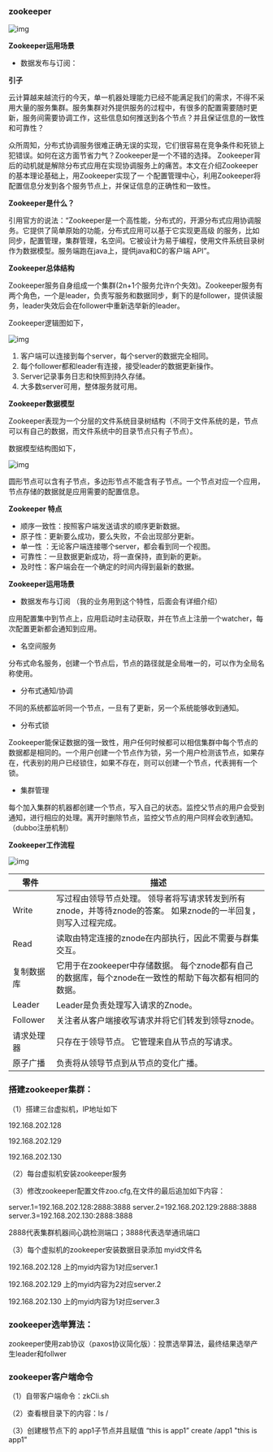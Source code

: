 ### zookeeper

![img](c:/users/administrator/appdata/local/ynote/data/m15135158097@163.com/7cec5787e25d458faece358746b3dc3a/clipboard.png)

**Zookeeper运用场景**

- 数据发布与订阅：

**引子**

云计算越来越流行的今天，单一机器处理能力已经不能满足我们的需求，不得不采用大量的服务集群。服务集群对外提供服务的过程中，有很多的配置需要随时更新，服务间需要协调工作，这些信息如何推送到各个节点？并且保证信息的一致性和可靠性？

众所周知，分布式协调服务很难正确无误的实现，它们很容易在竞争条件和死锁上犯错误。如何在这方面节省力气？Zookeeper是一个不错的选择。 Zookeeper背后的动机就是解除分布式应用在实现协调服务上的痛苦。本文在介绍Zookeeper的基本理论基础上，用Zookeeper实现了一 个配置管理中心，利用Zookeeper将配置信息分发到各个服务节点上，并保证信息的正确性和一致性。

**Zookeeper是什么？**

引用官方的说法：“Zookeeper是一个高性能，分布式的，开源分布式应用协调服务。它提供了简单原始的功能，分布式应用可以基于它实现更高级 的服务，比如同步，配置管理，集群管理，名空间。它被设计为易于编程，使用文件系统目录树作为数据模型。服务端跑在java上，提供java和C的客户端 API”。

**Zookeeper总体结构**

Zookeeper服务自身组成一个集群(2n+1个服务允许n个失效)。Zookeeper服务有两个角色，一个是leader，负责写服务和数据同步，剩下的是follower，提供读服务，leader失效后会在follower中重新选举新的leader。

Zookeeper逻辑图如下，

![img](c:/users/administrator/appdata/local/ynote/data/m15135158097@163.com/6007d6043ede4350953874b8d8bb8ccf/151024_hgtu.jpeg)

1. 客户端可以连接到每个server，每个server的数据完全相同。
2. 每个follower都和leader有连接，接受leader的数据更新操作。
3. Server记录事务日志和快照到持久存储。
4. 大多数server可用，整体服务就可用。

**Zookeeper数据模型**

Zookeeper表现为一个分层的文件系统目录树结构（不同于文件系统的是，节点可以有自己的数据，而文件系统中的目录节点只有子节点）。

数据模型结构图如下，

![img](c:/users/administrator/appdata/local/ynote/data/m15135158097@163.com/6697942ef35949c393c9d64bb0a5e7a9/5151024_qy6o.png)

圆形节点可以含有子节点，多边形节点不能含有子节点。一个节点对应一个应用，节点存储的数据就是应用需要的配置信息。

**Zookeeper 特点**

- 顺序一致性：按照客户端发送请求的顺序更新数据。
- 原子性：更新要么成功，要么失败，不会出现部分更新。
- 单一性 ：无论客户端连接哪个server，都会看到同一个视图。
- 可靠性：一旦数据更新成功，将一直保持，直到新的更新。
- 及时性：客户端会在一个确定的时间内得到最新的数据。

**Zookeeper运用场景**

- 数据发布与订阅 （我的业务用到这个特性，后面会有详细介绍）

应用配置集中到节点上，应用启动时主动获取，并在节点上注册一个watcher，每次配置更新都会通知到应用。

- 名空间服务

分布式命名服务，创建一个节点后，节点的路径就是全局唯一的，可以作为全局名称使用。

- 分布式通知/协调

不同的系统都监听同一个节点，一旦有了更新，另一个系统能够收到通知。

- 分布式锁

Zookeeper能保证数据的强一致性，用户任何时候都可以相信集群中每个节点的数据都是相同的。一个用户创建一个节点作为锁，另一个用户检测该节点，如果存在，代表别的用户已经锁住，如果不存在，则可以创建一个节点，代表拥有一个锁。

- 集群管理

每个加入集群的机器都创建一个节点，写入自己的状态。监控父节点的用户会受到通知，进行相应的处理。离开时删除节点，监控父节点的用户同样会收到通知。（dubbo注册机制）

**Zookeeper工作流程**

![img](c:/users/administrator/appdata/local/ynote/data/m15135158097@163.com/22db2534f1c74e88a5932d2e6754ae06/clipboard.png)



| **零件**   | **描述**                                                     |
| ---------- | ------------------------------------------------------------ |
| Write      | 写过程由领导节点处理。 领导者将写请求转发到所有znode，并等待znode的答案。 如果znode的一半回复，则写入过程完成。 |
| Read       | 读取由特定连接的znode在内部执行，因此不需要与群集交互。      |
| 复制数据库 | 它用于在zookeeper中存储数据。 每个znode都有自己的数据库，每个znode在一致性的帮助下每次都有相同的数据。 |
| Leader     | Leader是负责处理写入请求的Znode。                            |
| Follower   | 关注者从客户端接收写请求并将它们转发到领导znode。            |
| 请求处理器 | 只存在于领导节点。 它管理来自从节点的写请求。                |
| 原子广播   | 负责将从领导节点到从节点的变化广播。                         |

### 搭建zookeeper集群：

（1）搭建三台虚拟机，IP地址如下

192.168.202.128

192.168.202.129

192.168.202.130

（2）每台虚拟机安装zookeeper服务

（3）修改zookeeper配置文件zoo.cfg,在文件的最后追加如下内容：

server.1=192.168.202.128:2888:3888 
server.2=192.168.202.129:2888:3888
server.3=192.168.202.130:2888:3888

2888代表集群机器间心跳检测端口；3888代表选举通讯端口

（3）每个虚拟机的zookeeper安装数据目录添加 myid文件名

192.168.202.128 上的myid内容为1对应server.1

192.168.202.129 上的myid内容为2对应server.2

192.168.202.130 上的myid内容为1对应server.3

### zookeeper选举算法：

zookeeper使用zab协议（paxos协议简化版）：投票选举算法，最终结果选举产生leader和follwer

### zookeeper客户端命令

（1）自带客户端命令：zkCli.sh

（2）查看根目录下的内容：ls /

（3）创建根节点下的  app1子节点并且赋值 “this is app1” create /app1 "this is app1"